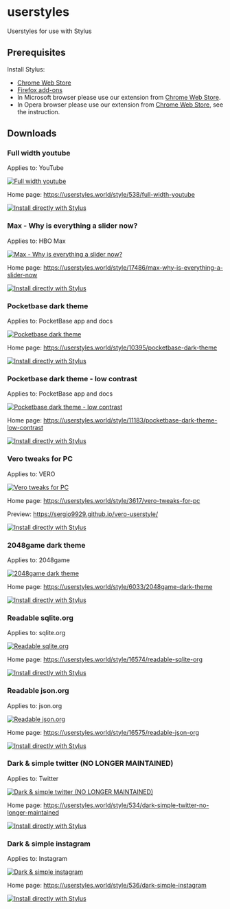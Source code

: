 # userstyles

Userstyles for use with Stylus

## Prerequisites

Install Stylus:

- [Chrome Web Store](https://chrome.google.com/webstore/detail/stylus/clngdbkpkpeebahjckkjfobafhncgmne)
- [Firefox add-ons](https://addons.mozilla.org/firefox/addon/styl-us/)
- In Microsoft browser please use our extension from [Chrome Web Store](https://chrome.google.com/webstore/detail/stylus/clngdbkpkpeebahjckkjfobafhncgmne).
- In Opera browser please use our extension from [Chrome Web Store](https://chrome.google.com/webstore/detail/stylus/clngdbkpkpeebahjckkjfobafhncgmne), see the instruction.

## Downloads

### Full width youtube

Applies to: YouTube

[![Full width youtube](https://userstyles.world/preview/538/7.webp)](https://userstyles.world/style/538/full-width-youtube)

Home page: https://userstyles.world/style/538/full-width-youtube

[![Install directly with Stylus](https://img.shields.io/badge/Install%20directly%20with-Stylus-238b8b.svg)](https://userstyles.world/api/style/538.user.css)

### Max - Why is everything a slider now?

Applies to: HBO Max

[![Max - Why is everything a slider now?](https://userstyles.world/preview/17486/0.webp)](https://userstyles.world/style/17486/max-why-is-everything-a-slider-now)

Home page: https://userstyles.world/style/17486/max-why-is-everything-a-slider-now

[![Install directly with Stylus](https://img.shields.io/badge/Install%20directly%20with-Stylus-238b8b.svg)](https://userstyles.world/api/style/17486.user.css)

### Pocketbase dark theme

Applies to: PocketBase app and docs

[![Pocketbase dark theme](https://userstyles.world/preview/10395/1.webp)](https://userstyles.world/style/10395/pocketbase-dark-theme)

Home page: https://userstyles.world/style/10395/pocketbase-dark-theme

[![Install directly with Stylus](https://img.shields.io/badge/Install%20directly%20with-Stylus-238b8b.svg)](https://userstyles.world/api/style/10395.user.css)

### Pocketbase dark theme - low contrast

Applies to: PocketBase app and docs

[![Pocketbase dark theme - low contrast](https://userstyles.world/preview/11183/1.webp)](https://userstyles.world/style/11183/pocketbase-dark-theme-low-contrast)

Home page: https://userstyles.world/style/11183/pocketbase-dark-theme-low-contrast

[![Install directly with Stylus](https://img.shields.io/badge/Install%20directly%20with-Stylus-238b8b.svg)](https://userstyles.world/api/style/11183.user.css)

### Vero tweaks for PC

Applies to: VERO

[![Vero tweaks for PC](https://userstyles.world/preview/3617/1.webp)](https://userstyles.world/style/3617/vero-tweaks-for-pc)

Home page: https://userstyles.world/style/3617/vero-tweaks-for-pc

Preview: https://sergio9929.github.io/vero-userstyle/

[![Install directly with Stylus](https://img.shields.io/badge/Install%20directly%20with-Stylus-238b8b.svg)](https://userstyles.world/api/style/3617.user.css)

### 2048game dark theme

Applies to: 2048game

[![2048game dark theme](https://userstyles.world/preview/6033/0.webp)](https://userstyles.world/style/6033/2048game-dark-theme)

Home page: https://userstyles.world/style/6033/2048game-dark-theme

[![Install directly with Stylus](https://img.shields.io/badge/Install%20directly%20with-Stylus-238b8b.svg)](https://userstyles.world/api/style/6033.user.css)

### Readable sqlite.org

Applies to: sqlite.org

[![Readable sqlite.org](https://userstyles.world/preview/16574/0.webp)](https://userstyles.world/style/16574/readable-sqlite-org)

Home page: https://userstyles.world/style/16574/readable-sqlite-org

[![Install directly with Stylus](https://img.shields.io/badge/Install%20directly%20with-Stylus-238b8b.svg)](https://userstyles.world/api/style/16574.user.css)

### Readable json.org

Applies to: json.org

[![Readable json.org](https://userstyles.world/preview/16575/0.webp)](https://userstyles.world/style/16575/readable-json-org)

Home page: https://userstyles.world/style/16575/readable-json-org

[![Install directly with Stylus](https://img.shields.io/badge/Install%20directly%20with-Stylus-238b8b.svg)](https://userstyles.world/api/style/16575.user.css)

### Dark & simple twitter (NO LONGER MAINTAINED)

Applies to: Twitter

[![Dark & simple twitter (NO LONGER MAINTAINED)](https://userstyles.world/preview/534/0.webp)](https://userstyles.world/style/534/dark-simple-twitter-no-longer-maintained)

Home page: https://userstyles.world/style/534/dark-simple-twitter-no-longer-maintained

[![Install directly with Stylus](https://img.shields.io/badge/Install%20directly%20with-Stylus-238b8b.svg)](https://userstyles.world/api/style/534.user.css)

### Dark & simple instagram

Applies to: Instagram

[![Dark & simple instagram](https://userstyles.world/preview/536/1.webp)](https://userstyles.world/style/536/dark-simple-instagram)

Home page: https://userstyles.world/style/536/dark-simple-instagram

[![Install directly with Stylus](https://img.shields.io/badge/Install%20directly%20with-Stylus-238b8b.svg)](https://userstyles.world/api/style/536.user.css)
